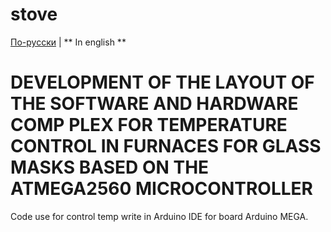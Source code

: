  # stove
 
[По-русски](README.md) | ** In english ** 
 
# DEVELOPMENT OF THE LAYOUT OF THE SOFTWARE AND HARDWARE COMP PLEX FOR TEMPERATURE CONTROL IN FURNACES FOR GLASS MASKS BASED ON THE ATMEGA2560 MICROCONTROLLER
 
 Code use for control temp write in Arduino IDE for board Arduino MEGA.